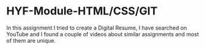 # HYF-Module-HTML/CSS/GIT
In this assignment I tried to create a Digital Resume, I have searched on YouTube and I found a couple of videos about similar assignments and most of them are unique.
